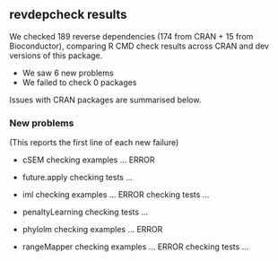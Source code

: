 ## revdepcheck results

We checked 189 reverse dependencies (174 from CRAN + 15 from Bioconductor), comparing R CMD check results across CRAN and dev versions of this package.

 * We saw 6 new problems
 * We failed to check 0 packages

Issues with CRAN packages are summarised below.

### New problems
(This reports the first line of each new failure)

* cSEM
  checking examples ... ERROR

* future.apply
  checking tests ...

* iml
  checking examples ... ERROR
  checking tests ...

* penaltyLearning
  checking tests ...

* phylolm
  checking examples ... ERROR

* rangeMapper
  checking examples ... ERROR
  checking tests ...

